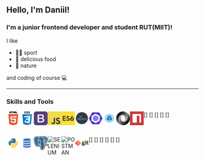 ## Hello, I'm Daniil!

### I'm a junior frontend developer and student RUT(MIIT)!

I like
- 🏋️‍♂️ sport
- 🍳 delicious food
- 🌲 nature

and coding of course 💻

---

### Skills and Tools

<img align='left' alt='HTML5' width="36px" src="https://raw.githubusercontent.com/github/explore/80688e429a7d4ef2fca1e82350fe8e3517d3494d/topics/html/html.png" />
<img align='left' alt='CSS3' width="36px" src="https://raw.githubusercontent.com/github/explore/80688e429a7d4ef2fca1e82350fe8e3517d3494d/topics/css/css.png" />
<img align='left' alt='BOOTSTRAP' width="36px" src="https://raw.githubusercontent.com/github/explore/80688e429a7d4ef2fca1e82350fe8e3517d3494d/topics/bootstrap/bootstrap.png" />
<img align='left' alt='JAVASCRIPT' width="36px" src="https://raw.githubusercontent.com/github/explore/80688e429a7d4ef2fca1e82350fe8e3517d3494d/topics/javascript/javascript.png" />
<img align='left' alt='ES6' width="36px" src="https://raw.githubusercontent.com/github/explore/80688e429a7d4ef2fca1e82350fe8e3517d3494d/topics/es6/es6.png" />
[<img align='left' alt='AJAX' width="36px" src="https://raw.githubusercontent.com/github/explore/8be26d91eb231fec0b8856359979ac09f27173fd/topics/ajax/ajax.png" />]
[<img align='left' alt='ESLint' width="36px" src="https://raw.githubusercontent.com/github/explore/80688e429a7d4ef2fca1e82350fe8e3517d3494d/topics/eslint/eslint.png" />]
[<img align='left' alt='WEBPACK' width="36px" src="https://raw.githubusercontent.com/github/explore/80688e429a7d4ef2fca1e82350fe8e3517d3494d/topics/webpack/webpack.png" />]
[<img align='left' alt='JSON' width="36px" src="https://raw.githubusercontent.com/github/explore/80688e429a7d4ef2fca1e82350fe8e3517d3494d/topics/json/json.png" />]
[<img align='left' alt='NPM' width="36px" src="https://raw.githubusercontent.com/github/explore/80688e429a7d4ef2fca1e82350fe8e3517d3494d/topics/npm/npm.png" />]

<br />
<br />
<br />

[<img align='left' alt='PYTHON' width="36px" src="https://raw.githubusercontent.com/github/explore/80688e429a7d4ef2fca1e82350fe8e3517d3494d/topics/python/python.png" />]
[<img align='left' alt='SQL' width="36px" src="https://raw.githubusercontent.com/github/explore/80688e429a7d4ef2fca1e82350fe8e3517d3494d/topics/sql/sql.png" />]
[<img align='left' alt='PostgreSQL' width="36px" src="https://raw.githubusercontent.com/github/explore/80688e429a7d4ef2fca1e82350fe8e3517d3494d/topics/postgresql/postgresql.png" />]
[<img align='left' alt='SELENIUM' width="36px" src="https://upload.wikimedia.org/wikipedia/commons/d/d5/Selenium_Logo.png" />]
[<img align='left' alt='POSTMAN' width="36px" src="https://im0-tub-ru.yandex.net/i?id=e4404bd4726626092e912b5ccd9a9f97&n=13" />]
[<img align='left' alt='GIT' width="36px" src="https://raw.githubusercontent.com/github/explore/80688e429a7d4ef2fca1e82350fe8e3517d3494d/topics/git/git.png" />]






